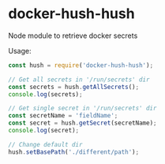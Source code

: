 # docker-hush-hush
Node module to retrieve docker secrets

Usage:
```javascript
const hush = require('docker-hush-hush');

// Get all secrets in '/run/secrets' dir
const secrets = hush.getAllSecrets();
console.log(secrets);

// Get single secret in '/run/secrets' dir
const secretName = 'fieldName';
const secret = hush.getSecret(secretName);
console.log(secret);

// Change default dir
hush.setBasePath('./different/path');
```
